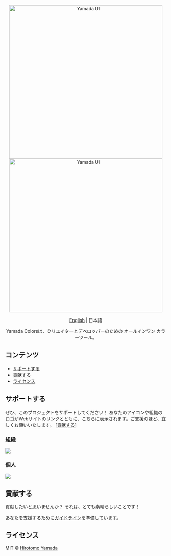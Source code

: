 <p align="center">
  <img src="https://raw.githubusercontent.com/yamada-ui/yamada-colors/main/logo/logo-black@2x.png#gh-light-mode-only" alt="Yamada UI" width="480" />
  <img src="https://raw.githubusercontent.com/yamada-ui/yamada-colors/main/logo/logo-white@2x.png#gh-dark-mode-only" alt="Yamada UI" width="480" />
</p>

<p align='center'>
  <a href='./README.md'>English</a> | 日本語
</p>

<p align='center'>
  Yamada Colorsは、クリエイターとデベロッパーのための オールインワン カラーツール。
</p>

## コンテンツ

- [サポートする](#サポートする)
- [貢献する](#貢献する)
- [ライセンス](#ライセンス)

## サポートする

ぜひ、このプロジェクトをサポートしてください！ あなたのアイコンや組織のロゴがWebサイトのリンクとともに、こちらに表示されます。ご支援のほど、宜しくお願いいたします。 [[貢献する](https://opencollective.com/yamada-ui/contribute)]

### 組織

<a href="https://opencollective.com/yamada-ui"><img src="https://opencollective.com/yamada-ui/organizations.svg?avatarHeight=40&button=false" /></a>

### 個人

<a href="https://opencollective.com/yamada-ui"><img src="https://opencollective.com/yamada-ui/individuals.svg?avatarHeight=40" /></a>

## 貢献する

貢献したいと思いませんか？ それは、とても素晴らしいことです！

あなたを支援するために[ガイドライン](./CONTRIBUTING.ja.md)を準備しています。

## ライセンス

MIT © [Hirotomo Yamada](https://github.com/hirotomoyamada)
